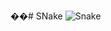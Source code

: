 ��#   S N a k e 
 
 ![Snake](https://github.com/Abel0001/SNake/assets/94549015/907237e7-57ca-49ea-ae71-564a3b81e543)
